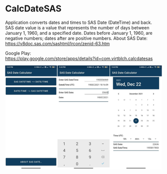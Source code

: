 # CalcDateSAS
Application converts dates and times to SAS Date (DateTime) and back.
SAS date value is a value that represents the number of days between January 1, 1960, and a specified date. Dates before January 1, 1960, are negative numbers;
dates after are positive numbers.
About SAS Date: https://v8doc.sas.com/sashtml/lrcon/zenid-63.htm

Google Play:<br>
https://play.google.com/store/apps/details?id=com.virtblch.calcdatesas

![Alt text](screen_SasDateCalc.jpg?raw=true "screenshot")
